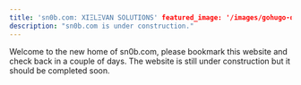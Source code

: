 ```yaml
---
title: 'sn0b.com: XIΞLΞVAN SOLUTIONS' featured_image: '/images/gohugo-default-sample-hero-image.jpg'
description: "sn0b.com is under construction."
---
```


Welcome to the new home of sn0b.com, please bookmark this website and check back in a couple of days. The website is
still under construction but it should be completed soon.
